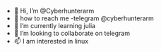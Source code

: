 - 👋 Hi, I’m @Cyberhunterarm
- 👀 how to reach me -telegram @cyberhunterarm
- 🌱 I’m currently learning julia
- 💞️ I’m looking to collaborate on telegram 
- 📫 I am interested in linux

<!---
Cyberhunterarm/Cyberhunterarm is a ✨ special ✨ repository because its `README.md` (this file) appears on your GitHub profile.
You can click the Preview link to take a look at your changes.
--->
